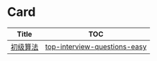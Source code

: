 # Card

|Title|TOC|
|-----|---|
|[初级算法](https://leetcode-cn.com/explore/featured/card/top-interview-questions-easy)|[top-interview-questions-easy](https://github.com/YunYouJun/LeetCode/tree/master/card/top-interview-questions-easy)|
